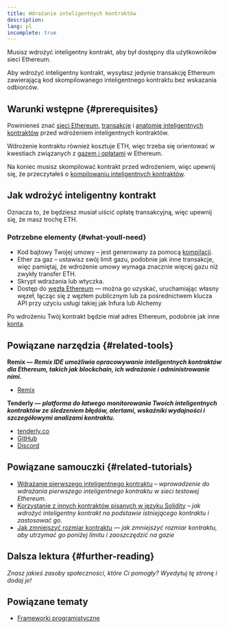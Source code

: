 ```yaml
---
title: Wdrażanie inteligentnych kontraktów
description:
lang: pl
incomplete: true
---
```


Musisz wdrożyć inteligentny kontrakt, aby był dostępny dla użytkowników sieci Ethereum.

Aby wdrożyć inteligentny kontrakt, wysyłasz jedynie transakcję Ethereum zawierającą kod skompilowanego inteligentnego kontraktu bez wskazania odbiorców.

## Warunki wstępne \{#prerequisites}

Powinieneś znać [sieci Ethereum](/developers/docs/networks/), [transakcje](/developers/docs/transactions/) i [anatomię inteligentnych kontraktów](/developers/docs/smart-contracts/anatomy/) przed wdrożeniem inteligentnych kontraktów.

Wdrożenie kontraktu również kosztuje ETH, więc trzeba się orientować w kwestiach związanych z [gazem i opłatami](/developers/docs/gas/) w Ethereum.

Na koniec musisz skompilować kontrakt przed wdrożeniem, więc upewnij się, że przeczytałeś o [kompilowaniu inteligentnych kontraktów](/developers/docs/smart-contracts/compiling/).

## Jak wdrożyć inteligentny kontrakt

Oznacza to, że będziesz musiał uiścić opłatę transakcyjną, więc upewnij się, że masz trochę ETH.

### Potrzebne elementy \{#what-youll-need}

- Kod bajtowy Twojej umowy – jest generowany za pomocą [kompilacji](/developers/docs/smart-contracts/compiling/).
- Ether za gaz – ustawisz swój limit gazu, podobnie jak inne transakcje, więc pamiętaj, że wdrożenie umowy wymaga znacznie więcej gazu niż zwykły transfer ETH.
- Skrypt wdrażania lub wtyczka.
- Dostęp do [węzła Ethereum](/developers/docs/nodes-and-clients/) — można go uzyskać, uruchamiając własny węzeł, łącząc się z węzłem publicznym lub za pośrednictwem klucza API przy użyciu usługi takiej jak Infura lub Alchemy

Po wdrożeniu Twój kontrakt będzie miał adres Ethereum, podobnie jak inne [konta](/developers/docs/accounts/).

## Powiązane narzędzia \{#related-tools}

**Remix —** **_Remix IDE umożliwia opracowywanie inteligentnych kontraktów dla Ethereum, takich jak blockchain, ich wdrażanie i administrowanie nimi._**

- [Remix](https://remix.ethereum.org)

**Tenderly —** **_platforma do łatwego monitorowania Twoich inteligentnych kontraktów ze śledzeniem błędów, alertami, wskaźniki wydajności i szczegółowymi analizami kontraktu._**

- [tenderly.co](https://tenderly.co/)
- [GitHub](https://github.com/Tenderly)
- [Discord](https://discord.gg/eCWjuvt)

## Powiązane samouczki \{#related-tutorials}

- [Wdrażanie pierwszego inteligentnego kontraktu](/developers/tutorials/deploying-your-first-smart-contract/) _– wprowadzenie do wdrażania pierwszego inteligentnego kontraktu w sieci testowej Ethereum._
- [Korzystanie z innych kontraktów pisanych w języku Solidity](/developers/tutorials/interact-with-other-contracts-from-solidity/) _– jak wdrożyć inteligentny kontrakt na podstawie istniejącego kontraktu i zastosować go._
- [Jak zmniejszyć rozmiar kontraktu](/developers/tutorials/downsizing-contracts-to-fight-the-contract-size-limit/) _— jak zmniejszyć rozmiar kontraktu, aby utrzymać go poniżej limitu i zaoszczędzić na gazie_

## Dalsza lektura \{#further-reading}

_Znasz jakieś zasoby społeczności, które Ci pomogły? Wyedytuj tę stronę i dodaj je!_

## Powiązane tematy

- [Frameworki programistyczne](/developers/docs/frameworks/)
